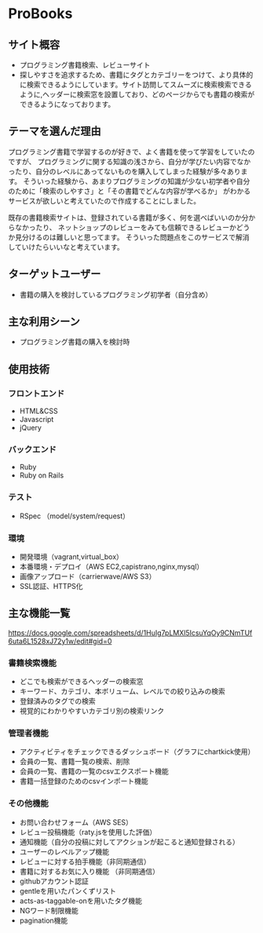 ProBooks
========
## サイト概容
- プログラミング書籍検索、レビューサイト
- 探しやすさを追求するため、書籍にタグとカテゴリーをつけて、より具体的に検索できるようにしています。サイト訪問してスムーズに検索検索できるように,ヘッダーに検索窓を設置しており、どのページからでも書籍の検索ができるようになっております。

## テーマを選んだ理由
プログラミング書籍で学習するのが好きで、よく書籍を使って学習をしていたのですが、
プログラミングに関する知識の浅さから、自分が学びたい内容でなかったり、自分のレベルにあってないものを購入してしまった経験が多々あります。
そういった経験から、あまりプログラミングの知識が少ない初学者や自分のために「検索のしやすさ」と「その書籍でどんな内容が学べるか」
がわかるサービスが欲しいと考えていたので作成することにしました。

既存の書籍検索サイトは、登録されている書籍が多く、何を選べばいいのか分からなかったり、
ネットショップのレビューをみても信頼できるレビューかどうか見分けるのは難しいと思ってます。
そういった問題点をこのサービスで解消していけたらいいなと考えています。

## ターゲットユーザー
- 書籍の購入を検討しているプログラミング初学者（自分含め）

## 主な利用シーン
- プログラミング書籍の購入を検討時

## 使用技術
### フロントエンド
- HTML&CSS
- Javascript
- jQuery
### バックエンド
- Ruby
- Ruby on Rails
### テスト
- RSpec （model/system/request）
### 環境
- 開発環境（vagrant,virtual_box）
- 本番環境・デプロイ（AWS EC2,capistrano,nginx,mysql）
- 画像アップロード（carrierwave/AWS S3）
- SSL認証、HTTPS化

## 主な機能一覧
https://docs.google.com/spreadsheets/d/1HuIg7pLMXl5IcsuYqOy9CNmTUf6uta6L1528xJ72y1w/edit#gid=0
### 書籍検索機能
- どこでも検索ができるヘッダーの検索窓
- キーワード、カテゴリ、本ボリューム、レベルでの絞り込みの検索
- 登録済みのタグでの検索
- 視覚的にわかりやすいカテゴリ別の検索リンク
### 管理者機能
- アクティビティをチェックできるダッシュボード（グラフにchartkick使用）
- 会員の一覧、書籍一覧の検索、削除
- 会員の一覧、書籍の一覧のcsvエクスポート機能
- 書籍一括登録のためのcsvインポート機能
### その他機能
- お問い合わせフォーム（AWS SES）
- レビュー投稿機能（raty.jsを使用した評価）
- 通知機能（自分の投稿に対してアクションが起こると通知登録される）
- ユーザーのレベルアップ機能
- レビューに対する拍手機能（非同期通信）
- 書籍に対するお気に入り機能 （非同期通信）
- githubアカウント認証
- gentleを用いたパンくずリスト
- acts-as-taggable-onを用いたタグ機能
- NGワード制限機能
- pagination機能
